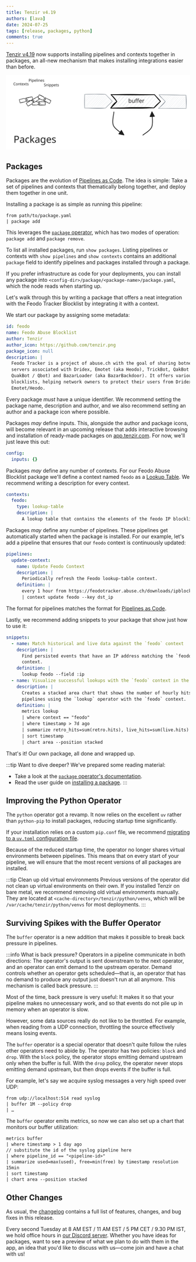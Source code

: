 ```yaml
---
title: Tenzir v4.19
authors: [lava]
date: 2024-07-25
tags: [release, packages, python]
comments: true
---
```


[Tenzir v4.19][github-release] now supports installing pipelines and contexts
together in packages, an all-new mechanism that makes installing integrations
easier than before.

![Tenzir v4.19](tenzir-v4.19.excalidraw.svg)

[github-release]: https://github.com/tenzir/tenzir/releases/tag/v4.19.0

<!-- truncate -->

## Packages

Packages are the evolution of [Pipelines as Code][pipelines-as-code]. The idea
is simple: Take a set of pipelines and contexts that thematically belong
together, and deploy them together in one unit.

Installing a package is as simple as running this pipeline:

```text {0} title="Install a package from a file"
from path/to/package.yaml
| package add
```

This leverages the [`package` operator](/operators/package.md), which has two modes
of operation: `package add` and `package remove`.

To list all installed packages, run `show packages`. Listing pipelines or
contexts with `show pipelines` and `show contexts` contains an additional
`package` field to identify pipelines and packages installed through a package.

If you prefer infrastructure as code for your deployments, you can install any
package into `<config-dir>/package/<package-name>/package.yaml`, which the node
reads when starting up.

Let's walk through this by writing a package that offers a neat integration with
the Feodo Tracker Blocklist by integrating it with a context.

We start our package by assigning some metadata:

```yaml {0} title="feodo/package.yaml [1/5]"
id: feodo
name: Feodo Abuse Blocklist
author: Tenzir
author_icon: https://github.com/tenzir.png
package_icon: null
description: |
  Feodo Tracker is a project of abuse.ch with the goal of sharing botnet C&C
  servers associated with Dridex, Emotet (aka Heodo), TrickBot, QakBot (aka
  QuakBot / Qbot) and BazarLoader (aka BazarBackdoor). It offers various
  blocklists, helping network owners to protect their users from Dridex and
  Emotet/Heodo.
```

Every package _must_ have a unique identifier. We recommend setting the package
name, description and author, and we also recommend setting an author and a
package icon where possible.

Packages _may_ define inputs. This, alongside the author and package icons, will
become relevant in an upcoming release that adds interactive browsing and
installation of ready-made packages on [app.tenzir.com](https://app.tenzir.com).
For now, we'll just leave this out:

```yaml {0} title="feodo/package.yaml [2/5]"
config:
  inputs: {}
```

Packages _may_ define any number of contexts. For our Feodo Abuse Blocklist
package we'll define a context named `feodo` as a [Lookup
Table](/contexts/lookup-table). We recommend writing a description for every
context.

```yaml {0} title="feodo/package.yaml [3/5]"
contexts:
  feodo:
    type: lookup-table
    description: |
      A lookup table that contains the elements of the feodo IP blocklist.
```

Packages _may_ define any number of pipelines. These pipelines get automatically
started when the package is installed. For our example, let's add a pipeline
that ensures that our `feodo` context is continuously updated:

```yaml {0} title="feodo/package.yaml [4/5]"
pipelines:
  update-context:
    name: Update Feodo Context
    description: |
      Periodically refresh the Feodo lookup-table context.
    definition: |
      every 1 hour from https://feodotracker.abuse.ch/downloads/ipblocklist_aggressive.csv read csv --allow-comments
      | context update feodo --key dst_ip
```

The format for pipelines matches the format for [Pipelines as
Code][pipelines-as-code].

Lastly, we recommend adding snippets to your package that show just how to use
it:

```yaml {0} title="feodo/package.yaml [5/5]"
snippets:
  - name: Match historical and live data against the `feodo` context
    description: |
      Find persisted events that have an IP address matching the `feodo`
      context.
    definition: |
      lookup feodo --field :ip
  - name: Visualize successful lookups with the `feodo` context in the last week
    description: |
      Creates a stacked area chart that shows the number of hourly hits of
      pipelines using the `lookup` operator with the `feodo` context.
    definition: |
      metrics lookup
      | where context == "feodo"
      | where timestamp > 7d ago
      | summarize retro_hits=sum(retro.hits), live_hits=sum(live.hits) by timestamp resolution 1h
      | sort timestamp
      | chart area --position stacked
```

That's it! Our own package, all done and wrapped up.

:::tip Want to dive deeper?
We've prepared some reading material:
- Take a look at the [`package` operator's documentation](/operators/package.md).
- Read the user guide on [installing a package](/user-guides/install-a-package.md).
:::

[pipelines-as-code]: /user-guides/run-pipelines#as-code
[feodotracker-blocklist]: https://feodotracker.abuse.ch/blocklist

## Improving the Python Operator

The `python` operator got a revamp. It now relies on the excellent `uv` rather
than `python-pip` to install packages, reducing startup time significantly.

If your installation relies on a custom `pip.conf` file, we recommend [migrating
to a `uv.toml` configuration file](https://github.com/astral-sh/uv/issues/1404).

Because of the reduced startup time, the operator no longer shares virtual
environments between pipelines. This means that on every start of your pipeline,
we will ensure that the most recent versions of all packages are installed.

:::tip Clean up old virtual environments
Previous versions of the operator did not clean up virtual environments on their
own. If you installed Tenzir on bare metal, we recommend removing old virtual
environments manually. They are located at
`<cache-directory>/tenzir/python/venvs`, which will be
`/var/cache/tenzir/python/venvs` for most deployments.
:::

## Surviving Spikes with the Buffer Operator

The `buffer` operator is a new addition that makes it possible to break back
pressure in pipelines.

:::info What is back pressure?
Operators in a pipeline communicate in both directions: The operator's output is
sent downstream to the next operator, and an operator can emit demand to the
upstream operator. Demand controls whether an operator gets scheduled—that is,
an operator that has no demand to produce any output just doesn't run at all
anymore. This mechanism is called back pressure.
:::

Most of the time, back pressure is very useful: It makes it so that your
pipeline makes no unnecessary work, and so that events do not pile up in memory
when an operator is slow.

However, some data sources really do not like to be throttled. For example, when
reading from a UDP connection, throttling the source effectively means losing
events.

The `buffer` operator is a special operator that doesn't quite follow the rules
other operators need to abide by. The operator has two policies: `block` and
`drop`. With the `block` policy, the operator stops emitting demand upstream
only when the buffer is full. With the `drop` policy, the operator never stops
emitting demand upstream, but then drops events if the buffer is full.

For example, let's say we acquire syslog messages a very high speed over UDP:

```text {0} title="Acquire data from syslog, buffering up to 1M events"
from udp://localhost:514 read syslog
| buffer 1M --policy drop
| …
```

The `buffer` operator emits metrics, so now we can also set up a chart that
monitors our buffer utilization:

```text {0}
metrics buffer
| where timestamp > 1 day ago
// substitute the id of the syslog pipeline here
| where pipeline_id == "<pipeline-id>"
| summarize used=max(used), free=min(free) by timestamp resolution 15min
| sort timestamp
| chart area --position stacked
```

## Other Changes

As usual, the [changelog][changelog] contains a full list of features, changes,
and bug fixes in this release.

Every second Tuesday at 8 AM EST / 11 AM EST / 5 PM CET / 9.30 PM IST, we hold
office hours in [our Discord server][discord]. Whether you have ideas for
packages, want to see a preview of what we plan to do with them in the app, an
idea that you'd like to discuss with us—come join and have a chat with us!

[discord]: /discord
[changelog]: /changelog#v4190
